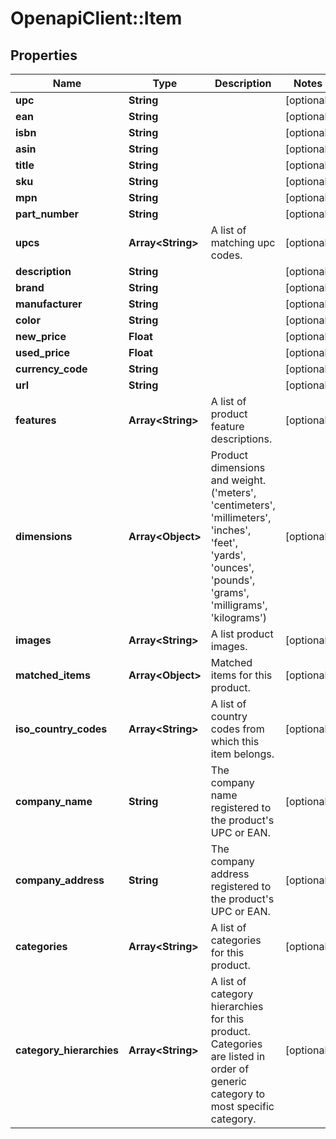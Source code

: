 # OpenapiClient::Item

## Properties
Name | Type | Description | Notes
------------ | ------------- | ------------- | -------------
**upc** | **String** |  | [optional] 
**ean** | **String** |  | [optional] 
**isbn** | **String** |  | [optional] 
**asin** | **String** |  | [optional] 
**title** | **String** |  | [optional] 
**sku** | **String** |  | [optional] 
**mpn** | **String** |  | [optional] 
**part_number** | **String** |  | [optional] 
**upcs** | **Array&lt;String&gt;** | A list of matching upc codes. | [optional] 
**description** | **String** |  | [optional] 
**brand** | **String** |  | [optional] 
**manufacturer** | **String** |  | [optional] 
**color** | **String** |  | [optional] 
**new_price** | **Float** |  | [optional] 
**used_price** | **Float** |  | [optional] 
**currency_code** | **String** |  | [optional] 
**url** | **String** |  | [optional] 
**features** | **Array&lt;String&gt;** | A list of product feature descriptions. | [optional] 
**dimensions** | **Array&lt;Object&gt;** | Product dimensions and weight.  (&#39;meters&#39;, &#39;centimeters&#39;, &#39;millimeters&#39;, &#39;inches&#39;, &#39;feet&#39;, &#39;yards&#39;, &#39;ounces&#39;, &#39;pounds&#39;, &#39;grams&#39;, &#39;milligrams&#39;, &#39;kilograms&#39;) | [optional] 
**images** | **Array&lt;String&gt;** | A list product images. | [optional] 
**matched_items** | **Array&lt;Object&gt;** | Matched items for this product. | [optional] 
**iso_country_codes** | **Array&lt;String&gt;** | A list of country codes from which this item belongs. | [optional] 
**company_name** | **String** | The company name registered to the product&#39;s UPC or EAN. | [optional] 
**company_address** | **String** | The company address registered to the product&#39;s UPC or EAN. | [optional] 
**categories** | **Array&lt;String&gt;** | A list of categories for this product. | [optional] 
**category_hierarchies** | **Array&lt;String&gt;** | A list of category hierarchies for this product. Categories are listed in order of generic category to most specific category. | [optional] 


